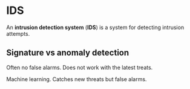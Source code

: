 # IDS

An **intrusion detection system** (**IDS**) is a system for detecting intrusion
attempts.

## Signature vs anomaly detection

Often no false alarms. Does not work with the latest treats.

Machine learning. Catches new threats but false alarms.

